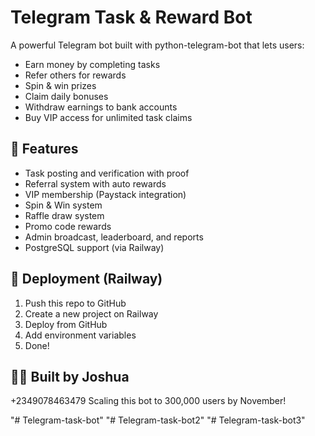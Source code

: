 # Telegram Task & Reward Bot

A powerful Telegram bot built with python-telegram-bot that lets users:

- Earn money by completing tasks
- Refer others for rewards
- Spin & win prizes
- Claim daily bonuses
- Withdraw earnings to bank accounts
- Buy VIP access for unlimited task claims

## 🚀 Features

- Task posting and verification with proof
- Referral system with auto rewards
- VIP membership (Paystack integration)
- Spin & Win system
- Raffle draw system
- Promo code rewards
- Admin broadcast, leaderboard, and reports
- PostgreSQL support (via Railway)




## 🚀 Deployment (Railway)

1. Push this repo to GitHub
2. Create a new project on Railway
3. Deploy from GitHub
4. Add environment variables
5. Done!

## 🙋‍♀️ Built by Joshua
+2349078463479
Scaling this bot to 300,000 users by November!

"# Telegram-task-bot" 
"# Telegram-task-bot2" 
"# Telegram-task-bot3" 
